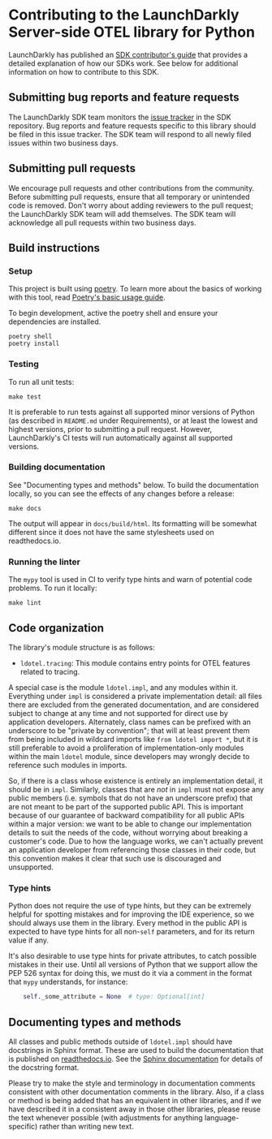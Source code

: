 # Contributing to the LaunchDarkly Server-side OTEL library for Python

LaunchDarkly has published an [SDK contributor's guide](https://docs.launchdarkly.com/sdk/concepts/contributors-guide) that provides a detailed explanation of how our SDKs work. See below for additional information on how to contribute to this SDK.

## Submitting bug reports and feature requests
 
The LaunchDarkly SDK team monitors the [issue tracker](https://github.com/launchdarkly/python-server-sdk-otel/issues) in the SDK repository. Bug reports and feature requests specific to this library should be filed in this issue tracker. The SDK team will respond to all newly filed issues within two business days.

## Submitting pull requests
 
We encourage pull requests and other contributions from the community. Before submitting pull requests, ensure that all temporary or unintended code is removed. Don't worry about adding reviewers to the pull request; the LaunchDarkly SDK team will add themselves. The SDK team will acknowledge all pull requests within two business days.

## Build instructions

### Setup

This project is built using [poetry](https://python-poetry.org/). To learn more about the basics of working with this tool, read [Poetry's basic usage guide](https://python-poetry.org/docs/basic-usage/).

To begin development, active the poetry shell and ensure your dependencies are installed.

```
poetry shell
poetry install
```

### Testing

To run all unit tests:

```shell
make test
```

It is preferable to run tests against all supported minor versions of Python (as described in `README.md` under Requirements), or at least the lowest and highest versions, prior to submitting a pull request. However, LaunchDarkly's CI tests will run automatically against all supported versions.

### Building documentation

See "Documenting types and methods" below. To build the documentation locally, so you can see the effects of any changes before a release:

```shell
make docs
```

The output will appear in `docs/build/html`. Its formatting will be somewhat different since it does not have the same stylesheets used on readthedocs.io.

### Running the linter

The `mypy` tool is used in CI to verify type hints and warn of potential code problems. To run it locally:

```shell
make lint
```

## Code organization

The library's module structure is as follows:

* `ldotel.tracing`: This module contains entry points for OTEL features related to tracing.

A special case is the module `ldotel.impl`, and any modules within it. Everything under `impl` is considered a private implementation detail: all files there are excluded from the generated documentation, and are considered subject to change at any time and not supported for direct use by application developers. Alternately, class names can be prefixed with an underscore to be "private by convention"; that will at least prevent them from being included in wildcard imports like `from ldotel import *`, but it is still preferable to avoid a proliferation of implementation-only modules within the main `ldotel` module, since developers may wrongly decide to reference such modules in imports.

So, if there is a class whose existence is entirely an implementation detail, it should be in `impl`. Similarly, classes that are _not_ in `impl` must not expose any public members (i.e. symbols that do not have an underscore prefix) that are not meant to be part of the supported public API. This is important because of our guarantee of backward compatibility for all public APIs within a major version: we want to be able to change our implementation details to suit the needs of the code, without worrying about breaking a customer's code. Due to how the language works, we can't actually prevent an application developer from referencing those classes in their code, but this convention makes it clear that such use is discouraged and unsupported.

### Type hints

Python does not require the use of type hints, but they can be extremely helpful for spotting mistakes and for improving the IDE experience, so we should always use them in the library. Every method in the public API is expected to have type hints for all non-`self` parameters, and for its return value if any.

It's also desirable to use type hints for private attributes, to catch possible mistakes in their use. Until all versions of Python that we support allow the PEP 526 syntax for doing this, we must do it via a comment in the format that `mypy` understands, for instance:

```python
    self._some_attribute = None  # type: Optional[int]
```

## Documenting types and methods

All classes and public methods outside of `ldotel.impl` should have docstrings in Sphinx format. These are used to build the documentation that is published on [readthedocs.io](https://launchdarkly-python-sdk-otel.readthedocs.io/). See the [Sphinx documentation](https://www.sphinx-doc.org/en/master/) for details of the docstring format.

Please try to make the style and terminology in documentation comments consistent with other documentation comments in the library. Also, if a class or method is being added that has an equivalent in other libraries, and if we have described it in a consistent away in those other libraries, please reuse the text whenever possible (with adjustments for anything language-specific) rather than writing new text.

